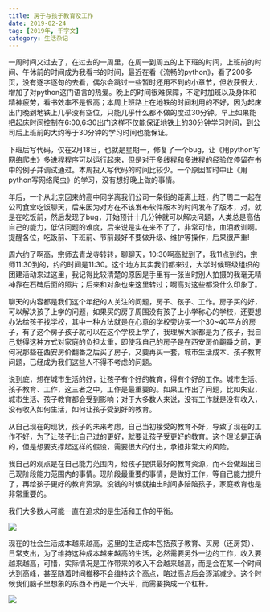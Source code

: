 ```yaml
---
title: 房子与孩子教育及工作
date: 2019-02-24
tag: [2019年, 千字文]
category: 生活杂记
---
```


一周时间又过去了，在过去的一周里，在周一到周五的上下班的时间，上班前的时间、午休前的时间成为我看书的时间，最近在看《流畅的python》，看了200多页，没有逐字逐句的去看，偶尔会跳过一些暂时还用不到的小章节，但收获很大，增加了对python这门语言的热爱。晚上的时间很难保障，不定时加班以及身体和精神疲劳，看书效率不是很高；本周上班路上在地铁的时间利用的不好，因为起床出门晚到地铁上几乎没有空位，只能几乎什么都不做的度过30分钟。早上如果能把起床时间控制在6:00,6:30出门这样不仅能保证地铁上的30分钟学习时间，到公司后上班前的大约等于30分钟的学习时间也能保证。

下班后写代码，仅在2月18日，也就是星期一，修复了一个bug，让《用python写网络爬虫》多进程程序可以运行起来，但是对于多线程和多进程的经验仅停留在书中的例子并调试通过。本周投入写代码的时间比较少。一个原因暂时中止《用python写网络爬虫》的学习，没有想好晚上做的事情。

年后，一个从北京回来的高中同学离我们公司一条街的距离上班，约了周二一起在公司食堂吃饭聊天，后来因为对方在不该发布软件版本的时间发布了版本，对，就是在吃饭前，然后发现了bug，开始预计十几分钟就可以解决问题，人类总是高估自己的能力，低估问题的难度，后来说是实在来不了了，非常可惜，血泪教训啊。提醒各位，吃饭前、下班前、节前最好不要做升级、维护等操作，后果很严重!

周六约了啊高，宗师去青龙寺转转，聊聊天，10:30啊高就到了，我11点到的，宗师11:30到的，约的时间是11:30。这个地方其实我们都来过，大学时候班级组织的团建活动来过这里，我记得比较清楚的原因是手里有一张当时别人拍摄的我毫无精神靠在石碑后面的照片；后来和对象也来这里转过；啊高对这些都没什么印象了。

聊天的内容都是我们这个年纪的人关注的问题，房子、孩子、工作。房子买的好，可以解决孩子上学的问题，如果买的房子周围没有孩子上小学称心的学校，还要想办法给孩子找学校，其中一种方法就是在心意的学校旁边买一个30~40平方的房子，有了这个房子孩子就可以在这个学校上学了，我理解大家都是为了孩子，我自己觉得这种方式对家庭的负担太重，即使我自己的房子是在西安房价翻番之前，更何况那些在西安房价翻番之后买了房子，又要再买一套，城市生活成本、孩子教育问题，已经成为我们这些人不得不考虑的问题。

说到底，想在城市生活的好，让孩子有个好的教育，得有个好的工作。城市生活、孩子教育、工作，这三者之中，工作是最重要的。如果工作出了问题，比如失业，城市生活、孩子教育都会受到影响；对于大多数人来说，没有工作就是没有收入，没有收入如何生活，如何让孩子受到好的教育。

从自己现在的现状，孩子的未来考虑，自己当初接受的教育不好，导致了现在的工作不好，为了让孩子比自己过的更好，就要让孩子受更好的教育。这个理论是正确的，但是想要支撑起这样的假设，需要很大的付出，承担非常大的风险。

我自己的观点是在自己能力范围内，给孩子提供最好的教育资源，而不会做超出自己现阶段能力范围内的事情。现阶段最重要的事情，是做好工作，等自己能力提升了，再给孩子更好的教育资源。没钱的时候就抽出时间多陪陪孩子，家庭教育也是非常重要的。

我们大多数人可能一直在追求的是生活和工作的平衡。

![](https://thinknotes-1256255945.cos.ap-chengdu.myqcloud.com/thinknotes/20190224200322.png)

现在的社会生活成本越来越高，这里的生活成本包括孩子教育、买房（还房贷）、日常支出，为了维持这种成本越来越高的生活，必然需要另外一边的工作，收入要越来越高，可惜，实际情况是工作带来的收入不会越来越高，而是会在某一个时间达到高峰，甚至随着时间推移不会维持这个高点，略过高点后会逐渐减少。这个时候我们脑子里想象的东西不再是一个天平，而需要换成一个杠杆。

![](https://thinknotes-1256255945.cos.ap-chengdu.myqcloud.com/thinknotes/20190224200706.png)